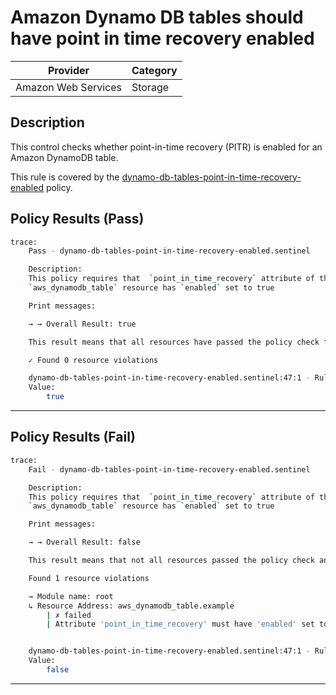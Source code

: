 #  Amazon Dynamo DB tables should have point in time recovery enabled

| Provider            | Category     |
|---------------------|--------------|
| Amazon Web Services | Storage      |

## Description

This control checks whether point-in-time recovery (PITR) is enabled for an Amazon DynamoDB table.

This rule is covered by the [dynamo-db-tables-point-in-time-recovery-enabled](../../policies/dynamo-db-tables-point-in-time-recovery-enabled.sentinel) policy.

## Policy Results (Pass)
```bash
trace:
    Pass - dynamo-db-tables-point-in-time-recovery-enabled.sentinel

    Description:
    This policy requires that  `point_in_time_recovery` attribute of the
    `aws_dynamodb_table` resource has `enabled` set to true

    Print messages:

    → → Overall Result: true

    This result means that all resources have passed the policy check for the policy dynamo-db-tables-point-in-time-recovery-enabled.

    ✓ Found 0 resource violations

    dynamo-db-tables-point-in-time-recovery-enabled.sentinel:47:1 - Rule "main"
    Value:
        true
```

---

## Policy Results (Fail)
```bash
trace:
    Fail - dynamo-db-tables-point-in-time-recovery-enabled.sentinel

    Description:
    This policy requires that  `point_in_time_recovery` attribute of the
    `aws_dynamodb_table` resource has `enabled` set to true

    Print messages:

    → → Overall Result: false

    This result means that not all resources passed the policy check and the protected behavior is not allowed for the policy dynamo-db-tables-point-in-time-recovery-enabled.

    Found 1 resource violations

    → Module name: root
    ↳ Resource Address: aws_dynamodb_table.example
        | ✗ failed
        | Attribute 'point_in_time_recovery' must have 'enabled' set to true for 'aws_dynamodb_table' resources.Refer to https://docs.aws.amazon.com/securityhub/latest/userguide/dynamodb-controls.html#dynamodb-2 for more details.


    dynamo-db-tables-point-in-time-recovery-enabled.sentinel:47:1 - Rule "main"
    Value:
        false
```

---